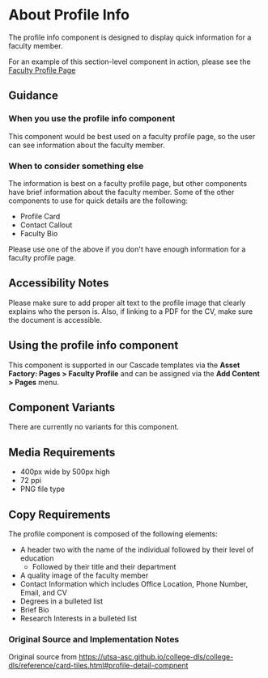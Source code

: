 # About Profile Info
The profile info component is designed to display quick information for a faculty member. 

For an example of this section-level component in action, please see the [Faculty Profile Page](https://utsa-asc.github.io/college-dls/components/detail/faculty-profile-page.html)
## Guidance

### When you use the profile info component
This component would be best used on a faculty profile page, so the user can see information about the faculty member. 

### When to consider something else
The information is best on a faculty profile page, but other components have brief information about the faculty member. Some of the other components to use for quick details are the following:
- Profile Card 
- Contact Callout
- Faculty Bio

Please use one of the above if you don't have enough information for a faculty profile page. 
## Accessibility Notes
Please make sure to add proper alt text to the profile image that clearly explains who the person is. Also, if linking to a PDF for the CV, make sure the document is accessible.
## Using the profile info component
This component is supported in our Cascade templates via the **Asset Factory: Pages > Faculty Profile** and can be assigned via the **Add Content > Pages** menu.
## Component Variants
There are currently no variants for this component. 
## Media Requirements 
- 400px wide by 500px high
- 72 ppi
- PNG file type

## Copy Requirements
The profile component is composed of the following elements:
- A header two with the name of the individual followed by their level of education 
    - Followed by their title and their department 
- A quality image of the faculty member
- Contact Information which includes Office Location, Phone Number, Email, and CV
- Degrees in a bulleted list
- Brief Bio 
- Research Interests in a bulleted list 

### Original Source and Implementation Notes
Original source from https://utsa-asc.github.io/college-dls/college-dls/reference/card-tiles.html#profile-detail-compnent